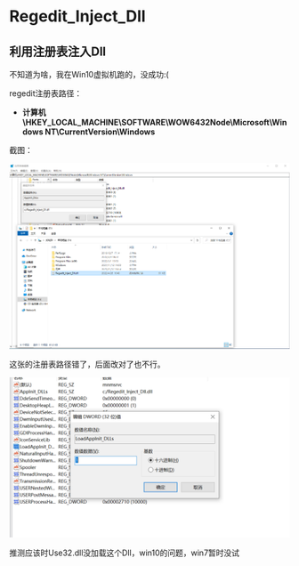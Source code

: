 # Regedit_Inject_Dll

## 利用注册表注入Dll

不知道为啥，我在Win10虚拟机跑的，没成功:(

regedit注册表路径：

- **计算机\HKEY_LOCAL_MACHINE\SOFTWARE\WOW6432Node\Microsoft\Windows NT\CurrentVersion\Windows**

截图：

![AppInit_Dll](./AppInit_Dll.png)

这张的注册表路径错了，后面改对了也不行。

![Load](./Load.png)

推测应该时Use32.dll没加载这个Dll，win10的问题，win7暂时没试